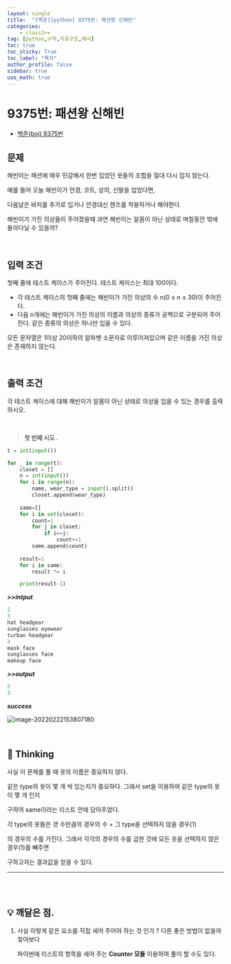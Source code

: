 ```yaml
---
layout: single
title:  "[백준][python] 9375번: 패션왕 신해빈"
categories: 
    - class3++
tag: [python,수학,자료구조,해시]
toc: true
toc_sticky: True
toc_label: "목차"
author_profile: false
sidebar: true
use_math: true
---
```


# 9375번: 패션왕 신해빈

* [백준(boj) 9375번](https://www.acmicpc.net/problem/9375)

## 문제

해빈이는 패션에 매우 민감해서 한번 입었던 옷들의 조합을 절대 다시 입지 않는다. 

예를 들어 오늘 해빈이가 안경, 코트, 상의, 신발을 입었다면, 

다음날은 바지를 추가로 입거나 안경대신 렌즈를 착용하거나 해야한다. 

해빈이가 가진 의상들이 주어졌을때 과연 해빈이는 알몸이 아닌 상태로 며칠동안 밖에 돌아다닐 수 있을까?

<br/>

## 입력 조건

첫째 줄에 테스트 케이스가 주어진다. 테스트 케이스는 최대 100이다.

- 각 테스트 케이스의 첫째 줄에는 해빈이가 가진 의상의 수 n(0 ≤ n ≤ 30)이 주어진다.
- 다음 n개에는 해빈이가 가진 의상의 이름과 의상의 종류가 공백으로 구분되어 주어진다. 같은 종류의 의상은 하나만 입을 수 있다.

모든 문자열은 1이상 20이하의 알파벳 소문자로 이루어져있으며 같은 이름을 가진 의상은 존재하지 않는다.

<br/>

## 출력 조건

각 테스트 케이스에 대해 해빈이가 알몸이 아닌 상태로 의상을 입을 수 있는 경우를 출력하시오.

<br/>

> **첫 번째 시도 .**

```python
t = int(input())

for _ in range(t):
    closet = []
    n = int(input())
    for i in range(n):
        name, wear_type = input().split()
        closet.append(wear_type)
    
    same=[]
    for i in set(closet):
        count=1
        for j in closet:
            if i==j:
                count+=1
        same.append(count)
        
    result=1
    for i in same:
        result *= i

    print(result-1)
```

 ***>>intput***

```python
2
3
hat headgear
sunglasses eyewear
turban headgear
3
mask face
sunglasses face
makeup face
```

 ***>>output***

```python
5
3
```

 ***success***

![image-20220222153807180]({{geunskoo.github.io}}/images/2022-02-22-boj-9375/image-20220222153807180.png)

<br/>

## 🌝 Thinking

사실 이 문제를 풀 때 옷의 이름은 중요하지 않다. 

같은 type의 옷이 몇 개 씩 있는지가 중요하다. 그래서 set을 이용하여 같은 type의 옷이 몇 개 인지

구하여 same이라는 리스트 안에 담아주었다.

각 type의 옷들은 갯 수만큼의 경우의 수 + 그 type을 선택하지 않을 경우(1)

의 경우의 수를 가진다. 그래서 각각의 경우의 수를 곱한 것에 모든 옷을 선택하지 않은 경우(1)를 빼주면

구하고자는 결과값을 얻을 수  있다.

***

<br/>

<br/>

> 

## 💡 깨달은 점.

1. 사실 이렇게 같은 요소를 직접 세어 주어야 하는 것 인가 ? 다른 좋은 방법이 없을까 찾아보다 

   파이썬에 리스트의 항목을 세어 주는  **Counter 모듈** 이용하여 풀이 할 수도 있다. 
